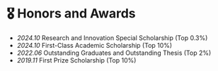 # 🎖 Honors and Awards
- *2024.10* Research and Innovation Special Scholarship (Top 0.3%)
- *2024.10* First-Class Academic Scholarship (Top 10%)
- *2022.06* Outstanding Graduates and Outstanding Thesis (Top 2%)
- *2019.11* First Prize Scholarship (Top 10%)

